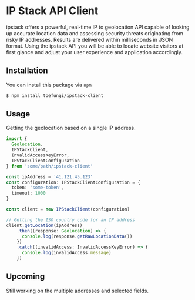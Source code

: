 # IP Stack API Client
ipstack offers a powerful, real-time IP to geolocation API capable of looking up accurate location data and assessing security threats originating from risky IP addresses. Results are delivered within milliseconds in JSON format. Using the ipstack API you will be able to locate website visitors at first glance and adjust your user experience and application accordingly.

## Installation
You can install this package via `npm`
```bash
$ npm install toefungi/ipstack-client
```

## Usage
Getting the geolocation based on a single IP address.
```typescript
import { 
  Geolocation,
  IPStackClient, 
  InvalidAccessKeyError,
  IPStackClientConfiguration
} from 'some/path/ipstack-client'

const ipAddress = '41.121.45.123'
const configuration: IPStackClientConfiguration = {
  token: 'some-token',
  timeout: 1000
}

const client = new IPStackClient(configuration)

// Getting the ISO country code for an IP address
client.getLocation(ipAddress)
    .then((response: Geolocation) => {
      console.log(response.getRawLocationData())
    })
    .catch((invalidAccess: InvalidAccessKeyError) => {
      console.log(invalidAccess.message)
    })
```

## Upcoming
Still working on the multiple addresses and selected fields.